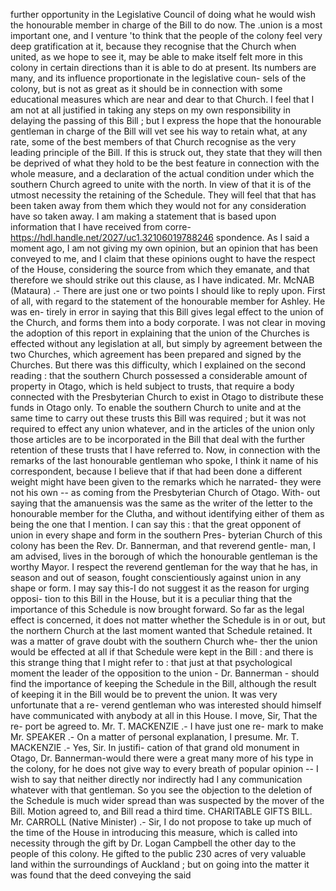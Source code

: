 further opportunity in the Legislative Council of doing what he would wish the honourable member in charge of the Bill to do now. The .union is a most important one, and I venture 'to think that the people of the colony feel very deep gratification at it, because they recognise that the Church when united, as we hope to see it, may be able to make itself felt more in this colony in certain directions than it is able to do at present. Its numbers are many, and its influence proportionate in the legislative coun- sels of the colony, but is not as great as it should be in connection with some educational measures which are near and dear to that Church. I feel that I am not at all justified in taking any steps on my own responsibility in delaying the passing of this Bill ; but I express the hope that the honourable gentleman in charge of the Bill will vet see his way to retain what, at any rate, some of the best members of that Church recognise as the very leading principle of the Bill. If this is struck out, they state that they will then be deprived of what they hold to be the best feature in connection with the whole measure, and a declaration of the actual condition under which the southern Church agreed to unite with the north. In view of that it is of the utmost necessity the retaining of the Schedule. They will feel that that has been taken away from them which they would not for any consideration have so taken away. I am making a statement that is based upon information that I have received from corre- https://hdl.handle.net/2027/uc1.32106019788246 spondence. As I said a moment ago, I am not giving my own opinion, but an opinion that has been conveyed to me, and I claim that these opinions ought to have the respect of the House, considering the source from which they emanate, and that therefore we should strike out this clause, as I have indicated. Mr. McNAB (Mataura) .- There are just one or two points I should like to reply upon. First of all, with regard to the statement of the honourable member for Ashley. He was en- tirely in error in saying that this Bill gives legal effect to the union of the Church, and forms them into a body corporate. I was not clear in moving the adoption of this report in explaining that the union of the Churches is effected without any legislation at all, but simply by agreement between the two Churches, which agreement has been prepared and signed by the Churches. But there was this difficulty, which I explained on the second reading : that the southern Church possessed a considerable amount of property in Otago, which is held subject to trusts, that require a body connected with the Presbyterian Church to exist in Otago to distribute these funds in Otago only. To enable the southern Church to unite and at the same time to carry out these trusts this Bill was required ; but it was not required to effect any union whatever, and in the articles of the union only those articles are to be incorporated in the Bill that deal with the further retention of these trusts that I have referred to. Now, in connection with the remarks of the last honourable gentleman who spoke, I think it name of his correspondent, because I believe that if that had been done a different weight might have been given to the remarks which he narrated- they were not his own -- as coming from the Presbyterian Church of Otago. With- out saying that the amanuensis was the same as the writer of the letter to the honourable member for the Clutha, and without identifying either of them as being the one that I mention. I can say this : that the great opponent of union in every shape and form in the southern Pres- byterian Church of this colony has been the Rev. Dr. Bannerman, and that reverend gentle- man, I am advised, lives in the borough of which the honourable gentleman is the worthy Mayor. I respect the reverend gentleman for the way that he has, in season and out of season, fought conscientiously against union in any shape or form. I may say this-I do not suggest it as the reason for urging opposi- tion to this Bill in the House, but it is a peculiar thing that the importance of this Schedule is now brought forward. So far as the legal effect is concerned, it does not matter whether the Schedule is in or out, but the northern Church at the last moment wanted that Schedule retained. It was a matter of grave doubt with the southern Church whe- ther the union would be effected at all if that Schedule were kept in the Bill : and there is this strange thing that I might refer to : that just at that psychological moment the leader of the opposition to the union - Dr. Bannerman - should find the importance of keeping the Schedule in the Bill, although the result of keeping it in the Bill would be to prevent the union. It was very unfortunate that a re- verend gentleman who was interested should himself have communicated with anybody at all in this House. I move, Sir, That the re- port be agreed to. Mr. T. MACKENZIE .- I have just one re- mark to make Mr. SPEAKER .- On a matter of personal explanation, I presume. Mr. T. MACKENZIE .- Yes, Sir. In justifi- cation of that grand old monument in Otago, Dr. Bannerman-would there were a great many more of his type in the colony, for he does not give way to every breath of popular opinion -- I wish to say that neither directly nor indirectly had I any communication whatever with that gentleman. So you see the objection to the deletion of the Schedule is much wider spread than was suspected by the mover of the Bill. Motion agreed to, and Bill read a third time. CHARITABLE GIFTS BILL. Mr. CARROLL (Native Minister) .- Sir, I do not propose to take up much of the time of the House in introducing this measure, which is called into necessity through the gift by Dr. Logan Campbell the other day to the people of this colony. He gifted to the public 230 acres of very valuable land within the surroundings of Auckland ; but on going into the matter it was found that the deed conveying the said 